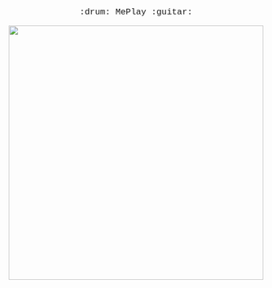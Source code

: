                                                      
 <p align="center" style="font-family: 'Courier New', Courier, monospace;
    font-size: larger; "> :drum: MePlay :guitar:</p>

<p align="center">
  <img width="500" height="500" src="https://user-images.githubusercontent.com/85625481/206189725-de5a7101-91c1-4f9f-9b0a-5ec9df6e9f4c.png">
</p>
               
